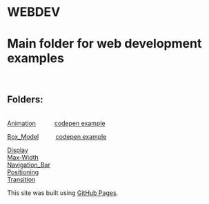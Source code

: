 
# WEBDEV
<h1>Main folder for web development examples</h1><br>
<h2>Folders:</h2><br>
<a style="display:inline" href="https://github.com/rich-web/WEBDEV/tree/master/HTML_CSS/Animation" target="_top">Animation</a>&nbsp;&nbsp;&nbsp;&nbsp;&nbsp;&nbsp;&nbsp;&nbsp;&nbsp;&nbsp;&nbsp;<a style="display:inline"  href="https://codepen.io/rich_web/pen/GMQpOd" target="_top">codepen example</a><br>

<a style="display:inline" href="https://github.com/rich-web/WEBDEV/tree/master/HTML_CSS/Box_Model" target="_top">Box_Model</a>&nbsp;&nbsp;&nbsp;&nbsp;&nbsp;&nbsp;&nbsp;&nbsp;&nbsp;&nbsp;<a style="display:inline" href="https://codepen.io/rich_web/pen/zERvrG" target="_top">codepen example</a><br>

<a href="">Display</a><br>
<a href="">Max-Width</a><br>
<a href="">Navigation_Bar</a><br>
<a href="">Positioning</a><br>
<a href="">Transition</a>

This site was built using [GitHub Pages](https://pages.github.com/).
